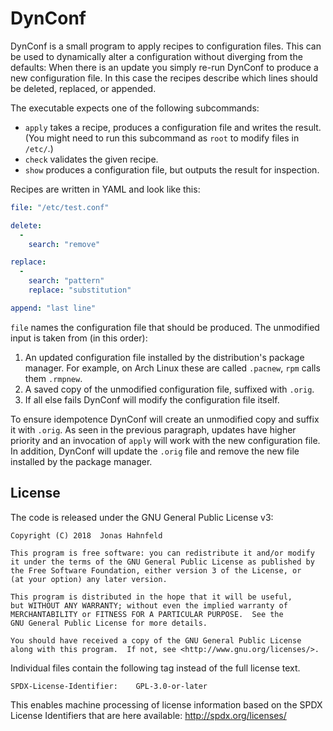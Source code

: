 DynConf
=======

DynConf is a small program to apply recipes to configuration files.
This can be used to dynamically alter a configuration without diverging from the defaults:
When there is an update you simply re-run DynConf to produce a new configuration file.
In this case the recipes describe which lines should be deleted, replaced, or appended.

The executable expects one of the following subcommands:
 * `apply` takes a recipe, produces a configuration file and writes the result.
   (You might need to run this subcommand as `root` to modify files in `/etc/`.)
 * `check` validates the given recipe.
 * `show` produces a configuration file, but outputs the result for inspection.

Recipes are written in YAML and look like this:
```yaml
file: "/etc/test.conf"

delete:
  -
    search: "remove"

replace:
  -
    search: "pattern"
    replace: "substitution"

append: "last line"
```
`file` names the configuration file that should be produced.
The unmodified input is taken from (in this order):
1. An updated configuration file installed by the distribution's package manager.
   For example, on Arch Linux these are called `.pacnew`, `rpm` calls them `.rmpnew`.
2. A saved copy of the unmodified configuration file, suffixed with `.orig`.
3. If all else fails DynConf will modify the configuration file itself.

To ensure idempotence DynConf will create an unmodified copy and suffix it with `.orig`.
As seen in the previous paragraph, updates have higher priority and an invocation of `apply` will work with the new configuration file.
In addition, DynConf will update the `.orig` file and remove the new file installed by the package manager.

License
-------

The code is released under the GNU General Public License v3:

    Copyright (C) 2018  Jonas Hahnfeld

    This program is free software: you can redistribute it and/or modify
    it under the terms of the GNU General Public License as published by
    the Free Software Foundation, either version 3 of the License, or
    (at your option) any later version.

    This program is distributed in the hope that it will be useful,
    but WITHOUT ANY WARRANTY; without even the implied warranty of
    MERCHANTABILITY or FITNESS FOR A PARTICULAR PURPOSE.  See the
    GNU General Public License for more details.

    You should have received a copy of the GNU General Public License
    along with this program.  If not, see <http://www.gnu.org/licenses/>.

Individual files contain the following tag instead of the full license text.

	SPDX-License-Identifier:	GPL-3.0-or-later

This enables machine processing of license information based on the SPDX
License Identifiers that are here available: http://spdx.org/licenses/
